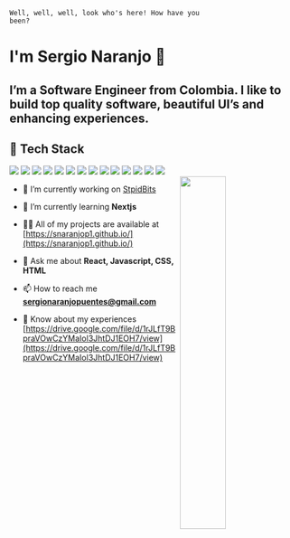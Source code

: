 <code>Well, well, well, look who's here! How have you been?</code>
# I'm Sergio Naranjo 🍊

## I’m a Software Engineer from Colombia. I like to build top quality software, beautiful UI’s and enhancing experiences.

<div>
  <h2> 🚀 Tech Stack </h2>
  <img src="https://img.shields.io/badge/react-%2320232a.svg?style=for-the-badge&logo=react&logoColor=%2361DAFB" />
  <img src="https://img.shields.io/badge/javascript-%23323330.svg?style=for-the-badge&logo=javascript&logoColor=%23F7DF1E" />
  <img src="https://img.shields.io/badge/html5-%23E34F26.svg?style=for-the-badge&logo=html5&logoColor=white" />
  <img src="https://img.shields.io/badge/next.js-%23000000.svg?style=for-the-badge&logo=next.js&logoColor=white" />
  <img src="https://img.shields.io/badge/css3-%231572B6.svg?style=for-the-badge&logo=css3&logoColor=white" />
  <img src="https://img.shields.io/badge/node.js-6DA55F?style=for-the-badge&logo=node.js&logoColor=white" />
  <img src="https://img.shields.io/badge/express.js-%23404d59.svg?style=for-the-badge&logo=express&logoColor=%2361DAFB" />
  <img src="https://img.shields.io/badge/MongoDB-%234ea94b.svg?style=for-the-badge&logo=mongodb&logoColor=white" />
  <img src="https://img.shields.io/badge/DigitalOcean-%230167ff.svg?style=for-the-badge&logo=digitalOcean&logoColor=white" />
  <img src="https://img.shields.io/badge/vercel-%23000000.svg?style=for-the-badge&logo=vercel&logoColor=white" />
  <img src="https://img.shields.io/badge/bootstrap-%23563D7C.svg?style=for-the-badge&logo=bootstrap&logoColor=white" />
  <img src="https://img.shields.io/badge/angular.js-%23E23237.svg?style=for-the-badge&logo=angularjs&logoColor=white" />
  <img src="https://img.shields.io/badge/figma-%23F24E1E.svg?style=for-the-badge&logo=figma&logoColor=white" />
  <img src="https://img.shields.io/badge/docker-%230db7ed.svg?style=for-the-badge&logo=docker&logoColor=white" />
</div>

<img align="right" src="https://user-images.githubusercontent.com/33071623/220186964-da7be1f9-9d83-40a3-be6b-d68563b8582a.gif" width="40%"/>

- 🔭 I’m currently working on [StpidBits](https://snaranjop1.github.io/)

- 🌱 I’m currently learning **Nextjs**

- 👨‍💻 All of my projects are available at [https://snaranjop1.github.io/](https://snaranjop1.github.io/)

- 💬 Ask me about **React, Javascript, CSS, HTML**

- 📫 How to reach me **sergionaranjopuentes@gmail.com**

- 📄 Know about my experiences [https://drive.google.com/file/d/1rJLfT9BpraVOwCzYMaIol3JhtDJ1EOH7/view](https://drive.google.com/file/d/1rJLfT9BpraVOwCzYMaIol3JhtDJ1EOH7/view)
